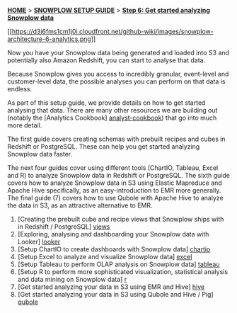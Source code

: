 <a name="top" />

[**HOME**](Home) > [**SNOWPLOW SETUP GUIDE**](Setting-up-Snowplow) > [**Step 6: Get started analyzing Snowplow data**](getting-started-analyzing-Snowplow-data)

[[https://d3i6fms1cm1j0i.cloudfront.net/github-wiki/images/snowplow-architecture-6-analytics.png]]

Now you have your Snowplow data being generated and loaded into S3 and potentially also Amazon Redshift, you can start to analyse that data.

Because Snowplow gives you access to incredibly granular, event-level and customer-level data, the possible analyses you can perform on that data is endless.

As part of this setup guide, we provide details on how to get started analysing that data. There are many other resources we are building out (notably the [Analytics Cookbook] [analyst-cookbook]) that go into much more detail.

The first guide covers creating schemas with prebuilt recipes and cubes in Redshift or PostgreSQL. These can help you get started analyzing Snowplow data faster. 

The next four guides cover using different tools (ChartIO, Tableau, Excel and R) to analyze Snowplow data in Redshift or PostgreSQL. The sixth guide covers how to analyze Snowplow data in S3 using Elastic Mapreduce and Apache Hive specifically, as an easy-introduction to EMR more generally. The final guide (7) covers how to use Qubole with Apache Hive to analyze the data in S3, as an attractive alternative to EMR.

1. [Creating the prebuilt cube and recipe views that Snowplow ships with in Redshift / PostgreSQL] [views]
2. [Exploring, analysing and dashboarding your Snowplow data with Looker] [looker]
3. [Setup ChartIO to create dashboards with Snowplow data] [chartio]
4. [Setup Excel to analyze and visualize Snowplow data] [excel]
5. [Setup Tableau to perform OLAP analysis on Snowplow data] [tableau]
6. [Setup R to perform more sophisticated visualization, statistical analysis and data mining on Snowplow data] [r]
7. [Get started analyzing your data in S3 using EMR and Hive] [hive]
8. [Get started analyzing your data in S3 using Qubole and Hive / Pig] [qubole]


[analyst-cookbook]: http://snowplowanalytics.com/analytics/index.html
[looker]: Getting-started-with-Looker
[hive]: Getting-started-with-EMR
[infobright]: Getting-started-analysing-your-data-in-Infobright
[chartio]: Setting-up-ChartIO-to-visualize-Snowplow-data
[excel]: Setting-up-Excel-to-analyze-Snowplow-data
[tableau]: Setting-up-Tableau-to-analyze-your-Snowplow-data
[r]: Setting-up-R-to-perform-more-sophisticated-analysis-on-your-Snowplow-data
[qubole]: Setting-up-Qubole-to-analyze-Snowplow-data-using-Apache-Hive
[views]: Setting-up-the-prebuilt-views-in-Redshift-and-PostgreSQL